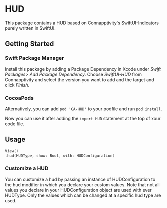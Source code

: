 # HUD

This package contains a HUD based on Connapptivity's SwiftUI-Indicators purely written in SwiftUI.


## Getting Started

### Swift Package Manager

Install this package by adding a Package Dependency in Xcode under _Swift Packages> Add Package Dependency_. Choose _SwiftUI-HUD_ from Connapptivity and select the version you want to add and the target and click _Finish_. 

### CocoaPods

Alternatively, you can add `pod 'CA-HUD'` to your podfile and run `pod install`.


Now you can use it after adding the `import HUD` statement at the top of xour code file.

## Usage

```swift
View()
.hud(HUDType, show: Bool, with: HUDConfiguration)
```


### Customize a HUD

You can customize a hud by passing an instance of HUDConfiguration to the hud modifier in which you declare your custom values. Note that not all values you declare in your HUDConfiguration object are used with ever HUDType. Only the values which can be changed at a specific hud type are used.
